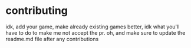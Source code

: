 # contributing
idk, add your game, make already existing games better, idk what you'll have to do to make me not accept the pr.
oh, and make sure to update the readme.md file after any contributions
